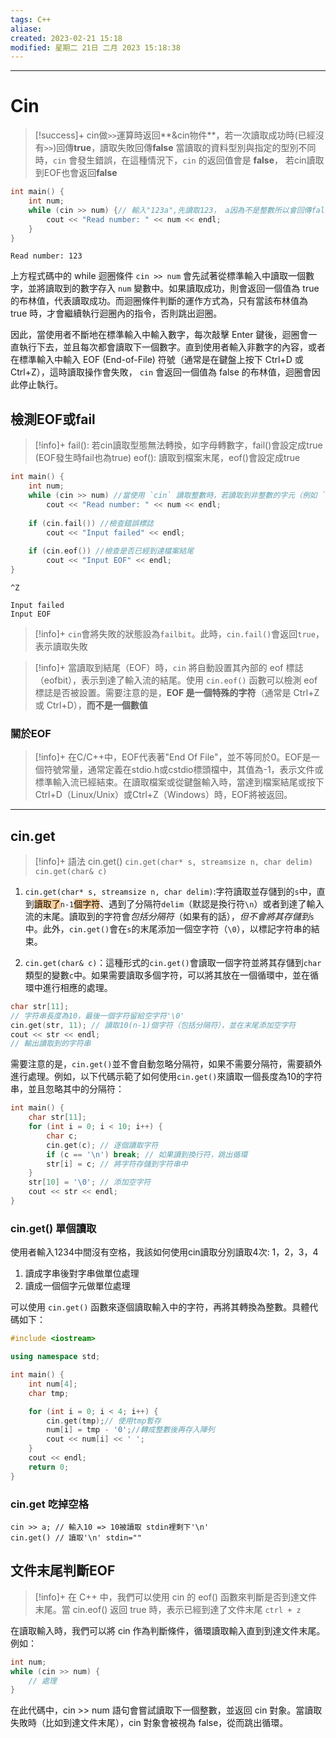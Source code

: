```yaml
---
tags: C++
aliase: 
created: 2023-02-21 15:18
modified: 星期二 21日 二月 2023 15:18:38
---
```



---
# Cin

>[!success]+
>cin做`>>`運算時返回**&cin物件**，若一次讀取成功時(已經沒有`>>`)回傳**true**，讀取失敗回傳**false**
>當讀取的資料型別與指定的型別不同時，`cin` 會發生錯誤，在這種情況下，`cin` 的返回值會是 **false**， 若cin讀取到EOF也會返回**false**

```cpp linenos title:"讀取失敗"
int main() {
    int num;
    while (cin >> num) {// 輸入"123a",先讀取123， a因為不是整數所以會回傳false，跳出迴圈
        cout << "Read number: " << num << endl;
    }
}

```
```result
Read number: 123
```

上方程式碼中的 while 迴圈條件 `cin >> num` 會先試著從標準輸入中讀取一個數字，並將讀取到的數字存入 `num` 變數中。如果讀取成功，則會返回一個值為 true 的布林值，代表讀取成功。而迴圈條件判斷的運作方式為，只有當該布林值為 true 時，才會繼續執行迴圈內的指令，否則跳出迴圈。

因此，當使用者不斷地在標準輸入中輸入數字，每次敲擊 Enter 鍵後，迴圈會一直執行下去，並且每次都會讀取下一個數字。直到使用者輸入非數字的內容，或者在標準輸入中輸入 EOF (End-of-File) 符號（通常是在鍵盤上按下 Ctrl+D 或 Ctrl+Z），這時讀取操作會失敗， `cin` 會返回一個值為 false 的布林值，迴圈會因此停止執行。

## 檢測EOF或fail
>[!info]+
>fail(): 若cin讀取型態無法轉換，如字母轉數字，fail()會設定成true (EOF發生時fail也為true)
>eof(): 讀取到檔案末尾，eof()會設定成true 

```cpp linenos title:"eof 與 fail"
int main() {
    int num;
    while (cin >> num) //當使用 `cin` 讀取整數時，若讀取到非整數的字元（例如 `a`）時，`cin` 會發生錯誤，並且  返回 false
        cout << "Read number: " << num << endl;
    
    if (cin.fail()) //檢查錯誤標誌
        cout << "Input failed" << endl;
    
    if (cin.eof()) //檢查是否已經到達檔案結尾
        cout << "Input EOF" << endl;
}
```
```result prompt:"輸出"
^Z
```
```result prompt:"結果"
Input failed
Input EOF
```

>[!info]+
>`cin`會將失敗的狀態設為`failbit`。此時，`cin.fail()`會返回`true`，表示讀取失敗

>[!info]+
當讀取到結尾（EOF）時，`cin` 將自動設置其內部的 eof 標誌（eofbit），表示到達了輸入流的結尾。使用 `cin.eof()` 函數可以檢測 eof 標誌是否被設置。需要注意的是，**EOF 是一個特殊的字符**（通常是 Ctrl+Z 或 Ctrl+D），**而不是一個數值**

### 關於EOF
>[!info]+
>在C/C++中，EOF代表著"End Of File"，並不等同於0。EOF是一個符號常量，通常定義在stdio.h或cstdio標頭檔中，其值為-1，表示文件或標準輸入流已經結束。在讀取檔案或從鍵盤輸入時，當達到檔案結尾或按下Ctrl+D（Linux/Unix）或Ctrl+Z（Windows）時，EOF將被返回。

---
## cin.get

>[!info]+ 語法
>cin.get()
>`cin.get(char* s, streamsize n, char delim)`
>`cin.get(char& c)`

1. `cin.get(char* s, streamsize n, char delim)`:字符讀取並存儲到的`s`中，直到<mark style="background: #FFB86CA6;">讀取了</mark>`n-1`<mark style="background: #FFB86CA6;">個字符</mark>、遇到了分隔符`delim`（默認是換行符`\n`）或者到達了輸入流的末尾。讀取到的字符會*包括分隔符*（如果有的話），*但不會將其存儲到*`s`中。此外，`cin.get()`會在`s`的末尾添加一個空字符（`\0`），以標記字符串的結束。
    
2.  `cin.get(char& c)`：這種形式的`cin.get()`會讀取一個字符並將其存儲到`char`類型的變數`c`中。如果需要讀取多個字符，可以將其放在一個循環中，並在循環中進行相應的處理。
    
```cpp linenos title:"示例"
char str[11];
// 字符串長度為10，最後一個字符留給空字符'\0' 
cin.get(str, 11); // 讀取10(n-1)個字符（包括分隔符），並在末尾添加空字符 
cout << str << endl; 
// 輸出讀取到的字符串
```


需要注意的是，`cin.get()`並不會自動忽略分隔符，如果不需要分隔符，需要額外進行處理。例如，以下代碼示範了如何使用`cin.get()`來讀取一個長度為10的字符串，並且忽略其中的分隔符：

```cpp linenos title:"額外處理分隔符"
int main() {
	char str[11];
	for (int i = 0; i < 10; i++) {
		char c;
		cin.get(c); // 逐個讀取字符     
		if (c == '\n') break; // 如果讀到換行符，跳出循環     
		str[i] = c; // 將字符存儲到字符串中 
	}
	str[10] = '\0'; // 添加空字符 
	cout << str << endl;
}
```

### cin.get() 單個讀取
使用者輸入1234中間沒有空格，我該如何使用cin讀取分別讀取4次: 1，2，3，4

1. 讀成字串後對字串做單位處理
2. 讀成一個個字元做單位處理

可以使用 `cin.get()` 函數來逐個讀取輸入中的字符，再將其轉換為整數。具體代碼如下：

```cpp linenos 
#include <iostream> 

using namespace std;

int main() {
	int num[4];
	char tmp;

	for (int i = 0; i < 4; i++) {
		cin.get(tmp);// 使用tmp暫存
		num[i] = tmp - '0';//轉成整數後再存入陣列
		cout << num[i] << ' ';
	}
	cout << endl;     
	return 0;
}
```

### cin.get 吃掉空格
```
cin >> a; // 輸入10 => 10被讀取 stdin裡剩下'\n'
cin.get() // 讀取'\n' stdin="" 
```


## 文件末尾判斷EOF
>[!info]+
>在 C++ 中，我們可以使用 cin 的 eof() 函數來判斷是否到達文件末尾。當 cin.eof() 返回 true 時，表示已經到達了文件末尾 `ctrl + z`

在讀取輸入時，我們可以將 cin 作為判斷條件，循環讀取輸入直到到達文件末尾。例如：
```cpp linenos 
int num;
while (cin >> num) {
    // 處理
}
```

在此代碼中，cin >> num 語句會嘗試讀取下一個整數，並返回 cin 對象。當讀取失敗時（比如到達文件末尾），cin 對象會被視為 false，從而跳出循環。






